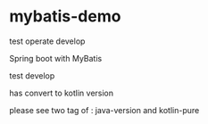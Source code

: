 # mybatis-demo

test operate develop

Spring boot with MyBatis

test develop

has convert to kotlin version

please see two tag of : java-version and kotlin-pure
